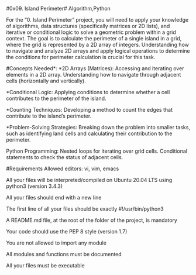 #0x09. Island Perimeter#
Algorithm,Python

For the “0. Island Perimeter” project, you will need to apply your knowledge of algorithms, data structures (specifically matrices or 2D lists), and iterative or conditional logic to solve a geometric problem within a grid context. The goal is to calculate the perimeter of a single island in a grid, where the grid is represented by a 2D array of integers. Understanding how to navigate and analyze 2D arrays and apply logical operations to determine the conditions for perimeter calculation is crucial for this task.

#Concepts Needed*:
*2D Arrays (Matrices):
Accessing and iterating over elements in a 2D array.
Understanding how to navigate through adjacent cells (horizontally and vertically).

*Conditional Logic:
Applying conditions to determine whether a cell contributes to the perimeter of the island.

*Counting Techniques:
Developing a method to count the edges that contribute to the island’s perimeter.

*Problem-Solving Strategies:
Breaking down the problem into smaller tasks, such as identifying land cells and calculating their contribution to the perimeter.

Python Programming:
Nested loops for iterating over grid cells.
Conditional statements to check the status of adjacent cells.

#Requirements
Allowed editors: vi, vim, emacs

All your files will be interpreted/compiled on Ubuntu 20.04 LTS using python3 (version 3.4.3)

All your files should end with a new line

The first line of all your files should be exactly #!/usr/bin/python3

A README.md file, at the root of the folder of the project, is mandatory

Your code should use the PEP 8 style (version 1.7)

You are not allowed to import any module

All modules and functions must be documented

All your files must be executable

